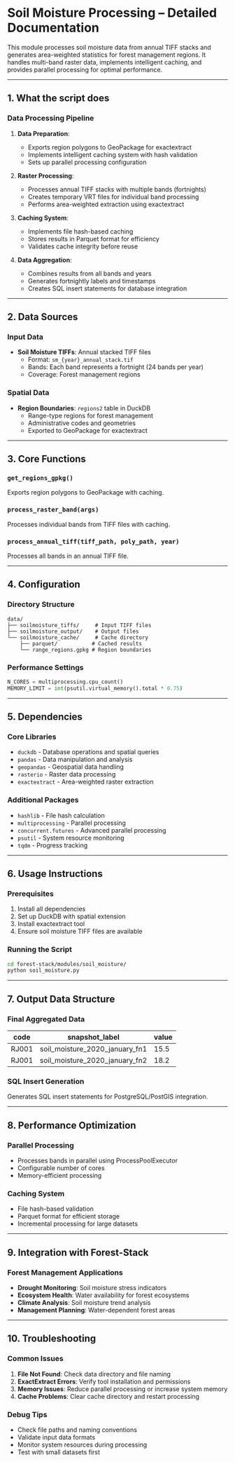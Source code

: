 # Soil Moisture Processing – Detailed Documentation

This module processes soil moisture data from annual TIFF stacks and generates area-weighted statistics for forest management regions. It handles multi-band raster data, implements intelligent caching, and provides parallel processing for optimal performance.

---

## 1. What the script does

### Data Processing Pipeline

1. **Data Preparation**:
   - Exports region polygons to GeoPackage for exactextract
   - Implements intelligent caching system with hash validation
   - Sets up parallel processing configuration

2. **Raster Processing**:
   - Processes annual TIFF stacks with multiple bands (fortnights)
   - Creates temporary VRT files for individual band processing
   - Performs area-weighted extraction using exactextract

3. **Caching System**:
   - Implements file hash-based caching
   - Stores results in Parquet format for efficiency
   - Validates cache integrity before reuse

4. **Data Aggregation**:
   - Combines results from all bands and years
   - Generates fortnightly labels and timestamps
   - Creates SQL insert statements for database integration

---

## 2. Data Sources

### Input Data
- **Soil Moisture TIFFs**: Annual stacked TIFF files
  - Format: `sm_{year}_annual_stack.tif`
  - Bands: Each band represents a fortnight (24 bands per year)
  - Coverage: Forest management regions

### Spatial Data
- **Region Boundaries**: `regions2` table in DuckDB
  - Range-type regions for forest management
  - Administrative codes and geometries
  - Exported to GeoPackage for exactextract

---

## 3. Core Functions

### `get_regions_gpkg()`
Exports region polygons to GeoPackage with caching.

### `process_raster_band(args)`
Processes individual bands from TIFF files with caching.

### `process_annual_tiff(tiff_path, poly_path, year)`
Processes all bands in an annual TIFF file.

---

## 4. Configuration

### Directory Structure
```
data/
├── soilmoisture_tiffs/     # Input TIFF files
├── soilmoisture_output/    # Output files
└── soilmoisture_cache/     # Cache directory
    ├── parquet/           # Cached results
    └── range_regions.gpkg # Region boundaries
```

### Performance Settings
```python
N_CORES = multiprocessing.cpu_count()
MEMORY_LIMIT = int(psutil.virtual_memory().total * 0.75)
```

---

## 5. Dependencies

### Core Libraries
- `duckdb` - Database operations and spatial queries
- `pandas` - Data manipulation and analysis
- `geopandas` - Geospatial data handling
- `rasterio` - Raster data processing
- `exactextract` - Area-weighted raster extraction

### Additional Packages
- `hashlib` - File hash calculation
- `multiprocessing` - Parallel processing
- `concurrent.futures` - Advanced parallel processing
- `psutil` - System resource monitoring
- `tqdm` - Progress tracking

---

## 6. Usage Instructions

### Prerequisites
1. Install all dependencies
2. Set up DuckDB with spatial extension
3. Install exactextract tool
4. Ensure soil moisture TIFF files are available

### Running the Script
```bash
cd forest-stack/modules/soil_moisture/
python soil_moisture.py
```

---

## 7. Output Data Structure

### Final Aggregated Data
| code | snapshot_label | value |
|------|----------------|-------|
| RJ001 | soil_moisture_2020_january_fn1 | 15.5 |
| RJ001 | soil_moisture_2020_january_fn2 | 18.2 |

### SQL Insert Generation
Generates SQL insert statements for PostgreSQL/PostGIS integration.

---

## 8. Performance Optimization

### Parallel Processing
- Processes bands in parallel using ProcessPoolExecutor
- Configurable number of cores
- Memory-efficient processing

### Caching System
- File hash-based validation
- Parquet format for efficient storage
- Incremental processing for large datasets

---

## 9. Integration with Forest-Stack

### Forest Management Applications
- **Drought Monitoring**: Soil moisture stress indicators
- **Ecosystem Health**: Water availability for forest ecosystems
- **Climate Analysis**: Soil moisture trend analysis
- **Management Planning**: Water-dependent forest areas

---

## 10. Troubleshooting

### Common Issues
1. **File Not Found**: Check data directory and file naming
2. **ExactExtract Errors**: Verify tool installation and permissions
3. **Memory Issues**: Reduce parallel processing or increase system memory
4. **Cache Problems**: Clear cache directory and restart processing

### Debug Tips
- Check file paths and naming conventions
- Validate input data formats
- Monitor system resources during processing
- Test with small datasets first